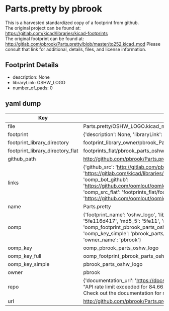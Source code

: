 # Parts.pretty by pbrook  
This is a harvested standardized copy of a footprint from github.  
The original project can be found at:  
https://gitlab.com/kicad/libraries/kicad-footprints  
The original footprint can be found at:
http://gitlab.com/pbrook/Parts.pretty/blob/master/to252.kicad_mod
Please consult that link for additional, details, files, and license information.  
## Footprint Details
* description: None  
* libraryLink: OSHW_LOGO  
* number_of_pads: 0  
## yaml dump  
| Key | Value |  
| --- | --- |  
| file | Parts.pretty/OSHW_LOGO.kicad_mod |  
| footprint | {'description': None, 'libraryLink': 'OSHW_LOGO', 'number_of_pads': 0} |  
| footprint_library_directory | footprint_library_owner/pbrook_Parts.pretty |  
| footprint_library_directory_flat | footprints_flat/pbrook_parts_oshw_logo/working |  
| github_path | http://github.com/pbrook/Parts.pretty/blob/master/OSHW_LOGO.kicad_mod |  
| links | {'github_src': 'http://gitlab.com/pbrook/Parts.pretty/blob/master/to252.kicad_mod', 'github_src_repo': 'https://gitlab.com/kicad/libraries/kicad-footprints', 'oomp_bot': 'footprints/pbrook_parts_oshw_logo/working', 'oomp_bot_github': 'https://github.com/oomlout/oomlout_oomp_footprint_bot/tree/main/footprints/pbrook_parts_oshw_logo/working', 'oomp_src_flat': 'footprints_flat/footprints_flat/pbrook_parts_oshw_logo/working', 'oomp_src_flat_github': 'https://github.com/oomlout/oomlout_oomp_footprint_src/tree/main/footprints_flat/pbrook_parts_oshw_logo/working'} |  
| name | Parts.pretty |  
| oomp | {'footprint_name': 'oshw_logo', 'library_name': 'parts', 'md5': '5fe116d417b060a616097e0da6c6a261', 'md5_10': '5fe116d417', 'md5_5': '5fe11', 'md5_6': '5fe116', 'oomp_key': 'oomp_pbrook_parts_oshw_logo', 'oomp_key_extra': 'oomp_footprint_pbrook_parts_oshw_logo', 'oomp_key_full': 'oomp_footprint_pbrook_parts_oshw_logo_5fe116', 'oomp_key_simple': 'pbrook_parts_oshw_logo', 'original_filename': 'Parts.pretty/OSHW_LOGO.kicad_mod', 'owner_name': 'pbrook'} |  
| oomp_key | oomp_pbrook_parts_oshw_logo |  
| oomp_key_full | oomp_footprint_pbrook_parts_oshw_logo |  
| oomp_key_simple | pbrook_parts_oshw_logo |  
| owner | pbrook |  
| repo | {'documentation_url': 'https://docs.github.com/rest/overview/resources-in-the-rest-api#rate-limiting', 'message': "API rate limit exceeded for 84.66.173.59. (But here's the good news: Authenticated requests get a higher rate limit. Check out the documentation for more details.)"} |  
| url | http://github.com/pbrook/Parts.pretty |  


